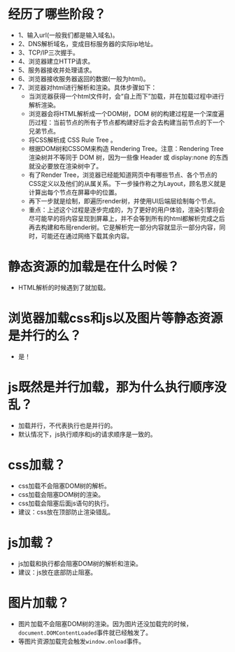 # 经历了哪些阶段？
* 1、输入url(一般我们都是输入域名)。
* 2、DNS解析域名，变成目标服务器的实际ip地址。
* 3、TCP/IP三次握手。
* 4、浏览器建立HTTP请求。
* 5、服务器接收并处理请求。
* 6、浏览器接收服务器返回的数据(一般为html)。
* 7、浏览器对html进行解析和渲染。具体步骤如下：
    - 当浏览器获得一个html文件时，会“自上而下”加载，并在加载过程中进行解析渲染。
    - 浏览器会将HTML解析成一个DOM树，DOM 树的构建过程是一个深度遍历过程：当前节点的所有子节点都构建好后才会去构建当前节点的下一个兄弟节点。
    - 将CSS解析成 CSS Rule Tree 。
    - 根据DOM树和CSSOM来构造 Rendering Tree。注意：Rendering Tree 渲染树并不等同于 DOM 树，因为一些像 Header 或 display:none 的东西就没必要放在渲染树中了。
    - 有了Render Tree，浏览器已经能知道网页中有哪些节点、各个节点的CSS定义以及他们的从属关系。下一步操作称之为Layout，顾名思义就是计算出每个节点在屏幕中的位置。
    - 再下一步就是绘制，即遍历render树，并使用UI后端层绘制每个节点。
    - 重点：上述这个过程是逐步完成的，为了更好的用户体验，渲染引擎将会尽可能早的将内容呈现到屏幕上，并不会等到所有的html都解析完成之后再去构建和布局render树。它是解析完一部分内容就显示一部分内容，同时，可能还在通过网络下载其余内容。

# 静态资源的加载是在什么时候？
* HTML解析的时候遇到了就加载。

# 浏览器加载css和js以及图片等静态资源是并行的么？
* 是！

# js既然是并行加载，那为什么执行顺序没乱？
* 加载并行，不代表执行也是并行的。
* 默认情况下，js执行顺序和js的请求顺序是一致的。

# css加载？
* css加载不会阻塞DOM树的解析。
* css加载会阻塞DOM树的渲染。
* css加载会阻塞后面js语句的执行。
* 建议：css放在顶部防止渲染错乱。

# js加载？
* js加载和执行都会阻塞DOM树的解析和渲染。
* 建议：js放在底部防止阻塞。

# 图片加载？
* 图片加载不会阻塞DOM树的渲染。因为图片还没加载完的时候，```document.DOMContentLoaded```事件就已经触发了。
* 等图片资源加载完会触发```window.onload```事件。
